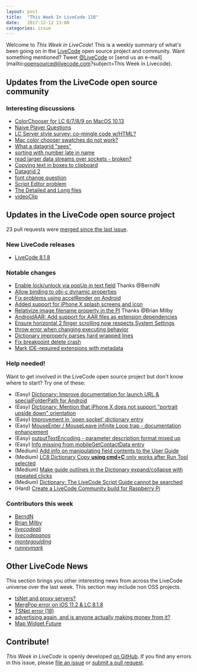 ```yaml
---
layout: post
title:  "This Week In LiveCode 110"
date:   2017-12-12 13:00
categories: issue
---
```


Welcome to *This Week in LiveCode*!  This is a weekly summary of what's been
going on in the [LiveCode](https://livecode.com/) open source project and
community.  Want something mentioned?  Tweet
[@LiveCode](https://twitter.com/LiveCode) or
[send us an e-mail](mailto:opensource@livecode.com?subject=This Week in Livecode).

## Updates from the LiveCode open source community

<!---
### News & blog posts
--->


### Interesting discussions

- [ColorChooser for LC 6/7/8/9 on MacOS 10.13](https://www.mail-archive.com/use-livecode@lists.runrev.com/msg91033.html)
- [Naive Player Questions](https://www.mail-archive.com/use-livecode@lists.runrev.com/msg91043.html)
- [LC Server style survey: co-mingle code w/HTML?](https://www.mail-archive.com/use-livecode@lists.runrev.com/msg91062.html)
- [Mac color chooser swatches do not work?](https://www.mail-archive.com/use-livecode@lists.runrev.com/msg91075.html)
- [What a datagrid "sees"](https://www.mail-archive.com/use-livecode@lists.runrev.com/msg91102.html)
- [sorting with number late in name](https://www.mail-archive.com/use-livecode@lists.runrev.com/msg91114.html)
- [read larger data streams over sockets - broken?](https://www.mail-archive.com/use-livecode@lists.runrev.com/msg91119.html)
- [Copying text in boxes to clipboard](https://www.mail-archive.com/use-livecode@lists.runrev.com/msg91151.html)
- [Datagrid 2](https://www.mail-archive.com/use-livecode@lists.runrev.com/msg91066.html)
- [font change question](https://www.mail-archive.com/use-livecode@lists.runrev.com/msg91189.html)
- [Script Editor problem](https://www.mail-archive.com/use-livecode@lists.runrev.com/msg91201.html)
- [The Detailed and Long files](https://www.mail-archive.com/use-livecode@lists.runrev.com/msg91211.html)
- [videoClip](https://www.mail-archive.com/use-livecode@lists.runrev.com/msg91251.html)

## Updates in the LiveCode open source project

23 pull requests were [merged since the last issue](https://github.com/search?utf8=✓&q=org%3Alivecode+is%3Apublic+is%3Apr+is%3Amerged+merged%3A2017-12-04..2017-12-11&type=Issues).


### New LiveCode releases

- [LiveCode 8.1.8](https://downloads.livecode.com/livecode/#8_1_8)



### Notable changes

- [Enable lock/unlock via popUp in text field](https://github.com/livecode/livecode-ide/pull/1850) Thanks @BerndN
- [Allow binding to obj-c dynamic properties](https://github.com/livecode/livecode/pull/6187) 
- [Fix problems using accelRender on Android](https://github.com/livecode/livecode/pull/6186)
- [Added support for iPhone X splash screens and icon](https://github.com/livecode/livecode-ide/pull/1849)
- [Relativize image filename property in the PI](https://github.com/livecode/livecode-ide/pull/1848) Thanks @Brian Milby
- [AndroidAAR: Add support for AAR files as extension dependencies](https://github.com/livecode/livecode/pull/6181)
- [Ensure horizontal 2 finger scrolling now respects System Settings](https://github.com/livecode/livecode/pull/6176)
- [throw error when changing executing behavior](https://github.com/livecode/livecode/pull/6172)
- [Dictionary improperly parses hard wrapped lines](https://github.com/livecode/livecode/pull/6164)
- [Fix breakpoint delete crash](https://github.com/livecode/livecode/pull/6192)
- [Mark IDE-required extensions with metadata](https://github.com/livecode/livecode/pull/6191)

<!---
### Bug of the week

- [Bug 20727 - Can't move objects together with lock moves](http://quality.livecode.com/show_bug.cgi?id=20726)

The reporter attached a simple and helpful sample stack, and provided useful info and a detailed recipe that helped us to test and confirm the problem quickly.
--->


### Help needed!

Want to get involved in the LiveCode open source project but don't know where
to start?  Try one of these:

- (Easy) [Dictionary: Improve documentation for launch URL & specialFolderPath for Android](http://quality.livecode.com/show_bug.cgi?id=20722)
- (Easy) [Dictionary: Mention that iPhone X does not support "portrait upside down" orientation](http://quality.livecode.com/show_bug.cgi?id=20640)
- (Easy) [Improvement in 'open socket' dictionary entry](http://quality.livecode.com/show_bug.cgi?id=19597)
- (Easy) [MouseEnter / MouseLeave infinite Loop trap - documentation enhancement](http://quality.livecode.com/show_bug.cgi?id=20529)
- (Easy) [outputTextEncoding - parameter description format mixed up](http://quality.livecode.com/show_bug.cgi?id=19351)
- (Easy) [Info missing from mobileGetContactData entry](http://quality.livecode.com/show_bug.cgi?id=20359)
- (Medium) [Add info on manipulating field contents to the User Guide](http://quality.livecode.com/show_bug.cgi?id=18990)
- (Medium) [LC8 Dictionary Copy **using cmd+C** only works after Run Tool selected](http://quality.livecode.com/show_bug.cgi?id=17819)
- (Medium) [Make guide outlines in the Dictionary expand/collapse with repeated clicks](http://quality.livecode.com/show_bug.cgi?id=18184)
- (Medium) [Dictionary: The LiveCode Script Guide cannot be searched](http://quality.livecode.com/show_bug.cgi?id=15957)
- (Hard) [Create a LiveCode Community build for Raspberry Pi](http://forums.livecode.com/viewtopic.php?f=76&t=27912)

### Contributors this week

- [BerndN](https://github.com/BerndN)
- [Brian Milby](https://github.com/bwmilby)
- *[livecodeali](https://github.com/livecodeali)*
- *[livecodepanos](https://github.com/livecodepanos)*
- *[montegoulding](https://github.com/montegoulding)*
- *[runrevmark](https://github.com/runrevmark)*


## Other LiveCode News

This section brings you other interesting news from across the LiveCode universe over the last week. This section may include non OSS projects.

- [tsNet and proxy servers?](https://www.mail-archive.com/use-livecode@lists.runrev.com/msg91029.html)
- [MergPop error on iOS 11.2 & LC 8.1.8](https://www.mail-archive.com/use-livecode@lists.runrev.com/msg91180.html)
- [TSNet error (18)](https://www.mail-archive.com/use-livecode@lists.runrev.com/msg91218.html)
- [advertising,again, and is anyone actually making money from it?](https://www.mail-archive.com/use-livecode@lists.runrev.com/msg91232.html)
- [Map Widget Future](https://www.mail-archive.com/use-livecode@lists.runrev.com/msg91090.html)


<!---
## Upcoming events

* [7th Dec : SoCal LiveCode Group meetup](http://forums.livecode.com/viewtopic.php?f=50&t=30227)
--->


## Contribute!

*This Week in LiveCode* is openly developed
[on GitHub](https://github.com/livecode/this-week-in-livecode).
If you find any errors in this issue, please
[file an issue](https://github.com/livecode/this-week-in-livecode/issues) or
[submit a pull request](https://github.com/livecode/this-week-in-livecode/pulls).
